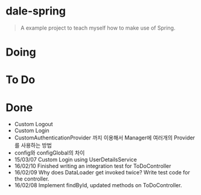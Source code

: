# dale-spring
> A example project to teach myself how to make use of Spring.

# Doing

# To Do


# Done
- Custom Logout
- Custom Login
- CustomAuthenticationProvider 까지 이용해서 Manager에 여러개의 Provider를 사용하는 방법
- config와 configGlobal의 차이
- 15/03/07 Custom Login using UserDetailsService
- 16/02/10 Finished writing an integration test for ToDoController
- 16/02/09 Why does DataLoader get invoked twice? Write test code for the controller.
- 16/02/08 Implement findById, updated methods on ToDoController.
